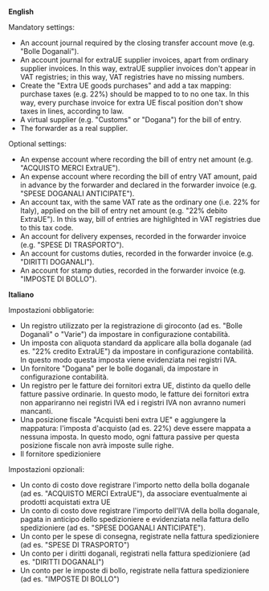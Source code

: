 **English**

Mandatory settings:

- An account journal required by the closing transfer account move (e.g. "Bolle
  Doganali").
- An account journal for extraUE supplier invoices, apart from ordinary supplier
  invoices. In this way, extraUE supplier invoices don't appear in VAT registries; in
  this way, VAT registries have no missing numbers.
- Create the "Extra UE goods purchases" and add a tax mapping: purchase taxes (e.g. 22%)
  should be mapped to to no one tax. In this way, every purchase invoice for extra UE
  fiscal position don't show taxes in lines, according to law.
- A virtual supplier (e.g. "Customs" or "Dogana") for the bill of entry.
- The forwarder as a real supplier.

Optional settings:

- An expense account where recording the bill of entry net amount (e.g. "ACQUISTO MERCI
  ExtraUE").
- An expense account where recording the bill of entry VAT amount, paid in advance by
  the forwarder and declared in the forwarder invoice (e.g. "SPESE DOGANALI
  ANTICIPATE").
- An account tax, with the same VAT rate as the ordinary one (i.e. 22% for Italy),
  applied on the bill of entry net amount (e.g. "22% debito ExtraUE"). In this way, bill
  of entries are highlighted in VAT registries due to this tax code.
- An account for delivery expenses, recorded in the forwarder invoice (e.g. "SPESE DI
  TRASPORTO").
- An account for customs duties, recorded in the forwarder invoice (e.g. "DIRITTI
  DOGANALI").
- An account for stamp duties, recorded in the forwarder invoice (e.g. "IMPOSTE DI
  BOLLO").

**Italiano**

Impostazioni obbligatorie:

- Un registro utilizzato per la registrazione di giroconto (ad es. "Bolle Doganali" o
  "Varie") da impostare in configurazione contabilità.
- Un imposta con aliquota standard da applicare alla bolla doganale (ad es. "22% credito
  ExtraUE") da impostare in configurazione contabilità. In questo modo questa imposta
  viene evidenziata nei registri IVA.
- Un fornitore "Dogana" per le bolle doganali, da impostare in configurazione
  contabilità.
- Un registro per le fatture dei fornitori extra UE, distinto da quello delle fatture
  passive ordinarie. In questo modo, le fatture dei fornitori extra non appariranno nei
  registri IVA ed i registri IVA non avranno numeri mancanti.
- Una posizione fiscale "Acquisti beni extra UE" e aggiungere la mappatura: l'imposta
  d'acquisto (ad es. 22%) deve essere mappata a nessuna imposta. In questo modo, ogni
  fattura passive per questa posizione fiscale non avrà imposte sulle righe.
- Il fornitore spedizioniere

Impostazioni opzionali:

- Un conto di costo dove registrare l'importo netto della bolla doganale (ad es.
  "ACQUISTO MERCI ExtraUE"), da associare eventualmente ai prodotti acquistati extra UE
- Un conto di costo dove registrare l'importo dell'IVA della bolla doganale, pagata in
  anticipo dello spedizioniere e evidenziata nella fattura dello spedizioniere (ad es.
  "SPESE DOGANALI ANTICIPATE").
- Un conto per le spese di consegna, registrate nella fattura spedizioniere (ad es.
  "SPESE DI TRASPORTO")
- Un conto per i diritti doganali, registrati nella fattura spedizioniere (ad es.
  "DIRITTI DOGANALI")
- Un conto per le imposte di bollo, registrate nella fattura spedizioniere (ad es.
  "IMPOSTE DI BOLLO")
